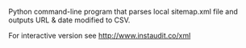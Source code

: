 Python command-line program that parses local sitemap.xml file and outputs URL & date modified to CSV.

For interactive version see http://www.instaudit.co/xml
